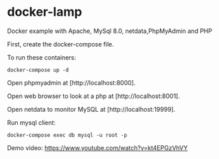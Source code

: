 # docker-lamp

Docker example with Apache, MySql 8.0, netdata,PhpMyAdmin and PHP

First, create the docker-compose file.

To run these containers:

```
docker-compose up -d
```

Open phpmyadmin at [http://localhost:8000].

Open web browser to look at a php at [http://localhost:8001].

Open netdata to monitor MySQL at [http://localhost:19999].

Run mysql client:

`docker-compose exec db mysql -u root -p` 

Demo video:
https://www.youtube.com/watch?v=kt4EPGzVhVY
